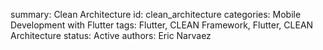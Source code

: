 summary: Clean Architecture
id: clean_architecture
categories: Mobile Development with Flutter
tags: Flutter, CLEAN Framework, Flutter, CLEAN Architecture
status:  Active
authors: Eric Narvaez
